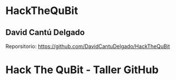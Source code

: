 # HackTheQuBit

## David Cantú Delgado

Reporsitorio:
https://github.com/DavidCantuDelgado/HackTheQuBit

# Hack The QuBit - Taller GitHub